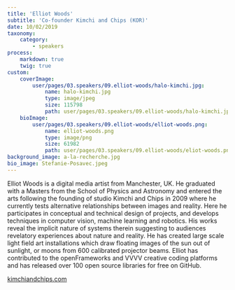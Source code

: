 ```yaml
---
title: 'Elliot Woods'
subtitle: 'Co-founder Kimchi and Chips (KOR)'
date: 10/02/2019
taxonomy:
    category:
        - speakers
process:
    markdown: true
    twig: true
custom:
    coverImage:
        user/pages/03.speakers/09.elliot-woods/halo-kimchi.jpg:
            name: halo-kimchi.jpg
            type: image/jpeg
            size: 115798
            path: user/pages/03.speakers/09.elliot-woods/halo-kimchi.jpg
    bioImage:
        user/pages/03.speakers/09.elliot-woods/elliot-woods.png:
            name: elliot-woods.png
            type: image/png
            size: 61982
            path: user/pages/03.speakers/09.elliot-woods/eliot-woods.png
background_image: a-la-recherche.jpg
bio_image: Stefanie-Posavec.jpeg
---
```


Elliot Woods is a digital media artist from Manchester, UK. He graduated with a Masters from the School of Physics and Astronomy and entered the arts following the founding of studio Kimchi and Chips in 2009 where he currently tests alternative relationships between images and reality. Here he participates in conceptual and technical design of projects, and develops techniques in computer vision, machine learning and robotics. His works reveal the implicit nature of systems therein suggesting to audiences revelatory experiences about nature and reality. He has created large scale light field art installations which draw floating images of the sun out of sunlight, or moons from 600 calibrated projector beams. Elliot has contributed to the openFrameworks and VVVV creative coding platforms and has released over 100 open source libraries for free on GitHub.


[kimchiandchips.com](https://www.kimchiandchips.com)
